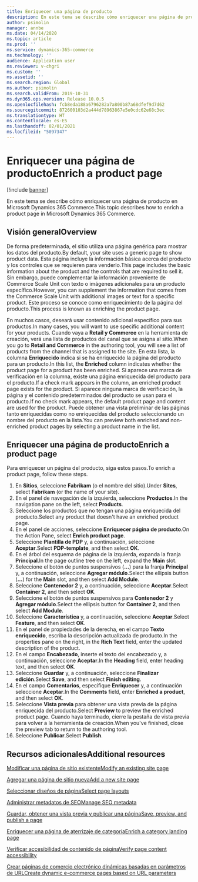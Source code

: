 ```yaml
---
title: Enriquecer una página de producto
description: En este tema se describe cómo enriquecer una página de producto en Microsoft Dynamics 365 Commerce.
author: psimolin
manager: annbe
ms.date: 04/14/2020
ms.topic: article
ms.prod: ''
ms.service: dynamics-365-commerce
ms.technology: ''
audience: Application user
ms.reviewer: v-chgri
ms.custom: ''
ms.assetid: ''
ms.search.region: Global
ms.author: psimolin
ms.search.validFrom: 2019-10-31
ms.dyn365.ops.version: Release 10.0.5
ms.openlocfilehash: fcb8eda188a6796282a7a800b87a68dfef9d7d62
ms.sourcegitcommit: 872600103d2a444d78963867e5e0cdc62e68c3ec
ms.translationtype: HT
ms.contentlocale: es-ES
ms.lasthandoff: 02/01/2021
ms.locfileid: "5097347"
---
```

# <a name="enrich-a-product-page"></a><span data-ttu-id="d770b-103">Enriquecer una página de producto</span><span class="sxs-lookup"><span data-stu-id="d770b-103">Enrich a product page</span></span>


[!include [banner](includes/banner.md)]

<span data-ttu-id="d770b-104">En este tema se describe cómo enriquecer una página de producto en Microsoft Dynamics 365 Commerce.</span><span class="sxs-lookup"><span data-stu-id="d770b-104">This topic describes how to enrich a product page in Microsoft Dynamics 365 Commerce.</span></span>

## <a name="overview"></a><span data-ttu-id="d770b-105">Visión general</span><span class="sxs-lookup"><span data-stu-id="d770b-105">Overview</span></span>

<span data-ttu-id="d770b-106">De forma predeterminada, el sitio utiliza una página genérica para mostrar los datos del producto.</span><span class="sxs-lookup"><span data-stu-id="d770b-106">By default, your site uses a generic page to show product data.</span></span> <span data-ttu-id="d770b-107">Esta página incluye la información básica acerca del producto y los controles que se requieren para venderlo.</span><span class="sxs-lookup"><span data-stu-id="d770b-107">This page includes the basic information about the product and the controls that are required to sell it.</span></span> <span data-ttu-id="d770b-108">Sin embargo, puede complementar la información proveniente de Commerce Scale Unit con texto o imágenes adicionales para un producto específico.</span><span class="sxs-lookup"><span data-stu-id="d770b-108">However, you can supplement the information that comes from the Commerce Scale Unit with additional images or text for a specific product.</span></span> <span data-ttu-id="d770b-109">Este proceso se conoce como enriquecimiento de la página del producto.</span><span class="sxs-lookup"><span data-stu-id="d770b-109">This process is known as enriching the product page.</span></span>

<span data-ttu-id="d770b-110">En muchos casos, deseará usar contenido adicional específico para sus productos.</span><span class="sxs-lookup"><span data-stu-id="d770b-110">In many cases, you will want to use specific additional content for your products.</span></span> <span data-ttu-id="d770b-111">Cuando vaya a **Retail y Commerce** en la herramienta de creación, verá una lista de productos del canal que se asigna al sitio.</span><span class="sxs-lookup"><span data-stu-id="d770b-111">When you go to **Retail and Commerce** in the authoring tool, you will see a list of products from the channel that is assigned to the site.</span></span> <span data-ttu-id="d770b-112">En esta lista, la columna **Enriquecido** indica si se ha enriquecido la página del producto para un producto.</span><span class="sxs-lookup"><span data-stu-id="d770b-112">In this list, the **Enriched** column indicates whether the product page for a product has been enriched.</span></span> <span data-ttu-id="d770b-113">Si aparece una marca de verificación en la columna, existe una página enriquecida del producto para el producto.</span><span class="sxs-lookup"><span data-stu-id="d770b-113">If a check mark appears in the column, an enriched product page exists for the product.</span></span> <span data-ttu-id="d770b-114">Si aparece ninguna marca de verificación, la página y el contenido predeterminados del producto se usan para el producto.</span><span class="sxs-lookup"><span data-stu-id="d770b-114">If no check mark appears, the default product page and content are used for the product.</span></span> <span data-ttu-id="d770b-115">Puede obtener una vista preliminar de las páginas tanto enriquecidas como no enriquecidas del producto seleccionando un nombre del producto en la lista.</span><span class="sxs-lookup"><span data-stu-id="d770b-115">You can preview both enriched and non-enriched product pages by selecting a product name in the list.</span></span>

## <a name="enrich-a-product-page"></a><span data-ttu-id="d770b-116">Enriquecer una página de producto</span><span class="sxs-lookup"><span data-stu-id="d770b-116">Enrich a product page</span></span>

<span data-ttu-id="d770b-117">Para enriquecer un página del producto, siga estos pasos.</span><span class="sxs-lookup"><span data-stu-id="d770b-117">To enrich a product page, follow these steps.</span></span>

1. <span data-ttu-id="d770b-118">En **Sitios**, seleccione **Fabrikam** (o el nombre del sitio).</span><span class="sxs-lookup"><span data-stu-id="d770b-118">Under **Sites**, select **Fabrikam** (or the name of your site).</span></span>
1. <span data-ttu-id="d770b-119">En el panel de navegación de la izquierda, seleccione **Productos**.</span><span class="sxs-lookup"><span data-stu-id="d770b-119">In the navigation pane on the left, select **Products**.</span></span>
1. <span data-ttu-id="d770b-120">Seleccione los productos que no tengan una página enriquecida del producto.</span><span class="sxs-lookup"><span data-stu-id="d770b-120">Select any product that doesn't have an enriched product page.</span></span>
1. <span data-ttu-id="d770b-121">En el panel de acciones, seleccione **Enriquecer página de producto**.</span><span class="sxs-lookup"><span data-stu-id="d770b-121">On the Action Pane, select **Enrich product page**.</span></span>
1. <span data-ttu-id="d770b-122">Seleccione **Plantilla de PDP** y, a continuación, seleccione **Aceptar**.</span><span class="sxs-lookup"><span data-stu-id="d770b-122">Select **PDP-template**, and then select **OK**.</span></span>
1. <span data-ttu-id="d770b-123">En el árbol del esquema de página de la izquierda, expanda la franja **Principal**.</span><span class="sxs-lookup"><span data-stu-id="d770b-123">In the page outline tree on the left, expand the **Main** slot.</span></span>
1. <span data-ttu-id="d770b-124">Seleccione el botón de puntos suspensivos (**...**) para la franja **Principal** y, a continuación, seleccione **Agregar módulo**.</span><span class="sxs-lookup"><span data-stu-id="d770b-124">Select the ellipsis button (**...**) for the **Main** slot, and then select **Add Module**.</span></span>
1. <span data-ttu-id="d770b-125">Seleccione **Contenedor 2** y, a continuación, seleccione **Aceptar**.</span><span class="sxs-lookup"><span data-stu-id="d770b-125">Select **Container 2**, and then select **OK**.</span></span>
1. <span data-ttu-id="d770b-126">Seleccione el botón de puntos suspensivos para **Contenedor 2** y **Agregar módulo**.</span><span class="sxs-lookup"><span data-stu-id="d770b-126">Select the ellipsis button for **Container 2**, and then select **Add Module**.</span></span>
1. <span data-ttu-id="d770b-127">Seleccione **Característica** y, a continuación, seleccione **Aceptar**.</span><span class="sxs-lookup"><span data-stu-id="d770b-127">Select **Feature**, and then select **OK**.</span></span>
1. <span data-ttu-id="d770b-128">En el panel de propiedades de la derecha, en el campo **Texto enriquecido**, escriba la descripción actualizada de producto.</span><span class="sxs-lookup"><span data-stu-id="d770b-128">In the properties pane on the right, in the **Rich Text** field, enter the updated description of the product.</span></span>
1. <span data-ttu-id="d770b-129">En el campo **Encabezado**, inserte el texto del encabezado y, a continuación, seleccione **Aceptar**.</span><span class="sxs-lookup"><span data-stu-id="d770b-129">In the **Heading** field, enter heading text, and then select **OK**.</span></span>
1. <span data-ttu-id="d770b-130">Seleccione **Guardar** y, a continuación, seleccione **Finalizar edición**.</span><span class="sxs-lookup"><span data-stu-id="d770b-130">Select **Save**, and then select **Finish editing**.</span></span>
1. <span data-ttu-id="d770b-131">En el campo **Comentarios**, especifique **Enriquecer** y, a continuación seleccione **Aceptar**.</span><span class="sxs-lookup"><span data-stu-id="d770b-131">In the **Comments** field, enter **Enriched a product**, and then select **OK**.</span></span>
1. <span data-ttu-id="d770b-132">Seleccione **Vista previa** para obtener una vista previa de la página enriquecida del producto.</span><span class="sxs-lookup"><span data-stu-id="d770b-132">Select **Preview** to preview the enriched product page.</span></span> <span data-ttu-id="d770b-133">Cuando haya terminado, cierre la pestaña de vista previa para volver a la herramienta de creación.</span><span class="sxs-lookup"><span data-stu-id="d770b-133">When you've finished, close the preview tab to return to the authoring tool.</span></span>
1. <span data-ttu-id="d770b-134">Seleccione **Publicar**.</span><span class="sxs-lookup"><span data-stu-id="d770b-134">Select **Publish**.</span></span>

## <a name="additional-resources"></a><span data-ttu-id="d770b-135">Recursos adicionales</span><span class="sxs-lookup"><span data-stu-id="d770b-135">Additional resources</span></span>

[<span data-ttu-id="d770b-136">Modificar una página de sitio existente</span><span class="sxs-lookup"><span data-stu-id="d770b-136">Modify an existing site page</span></span>](modify-existing-page.md)

[<span data-ttu-id="d770b-137">Agregar una página de sitio nueva</span><span class="sxs-lookup"><span data-stu-id="d770b-137">Add a new site page</span></span>](add-new-page.md)

[<span data-ttu-id="d770b-138">Seleccionar diseños de página</span><span class="sxs-lookup"><span data-stu-id="d770b-138">Select page layouts</span></span>](select-page-layouts.md)

[<span data-ttu-id="d770b-139">Administrar metadatos de SEO</span><span class="sxs-lookup"><span data-stu-id="d770b-139">Manage SEO metadata</span></span>](manage-seo-metadata.md)

[<span data-ttu-id="d770b-140">Guardar, obtener una vista previa y publicar una página</span><span class="sxs-lookup"><span data-stu-id="d770b-140">Save, preview, and publish a page</span></span>](save-preview-publish-page.md)

[<span data-ttu-id="d770b-141">Enriquecer una página de aterrizaje de categoría</span><span class="sxs-lookup"><span data-stu-id="d770b-141">Enrich a category landing page</span></span>](enrich-category-page.md)

[<span data-ttu-id="d770b-142">Verificar accesibilidad de contenido de página</span><span class="sxs-lookup"><span data-stu-id="d770b-142">Verify page content accessibility</span></span>](verify-accessibility.md)

[<span data-ttu-id="d770b-143">Crear páginas de comercio electrónico dinámicas basadas en parámetros de URL</span><span class="sxs-lookup"><span data-stu-id="d770b-143">Create dynamic e-commerce pages based on URL parameters</span></span>](create-dynamic-pages.md)
